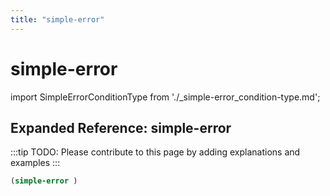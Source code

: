 ```yaml
---
title: "simple-error"
---
```


# simple-error

import SimpleErrorConditionType from './_simple-error_condition-type.md';

<SimpleErrorConditionType />

## Expanded Reference: simple-error

:::tip
TODO: Please contribute to this page by adding explanations and examples
:::

```lisp
(simple-error )
```
